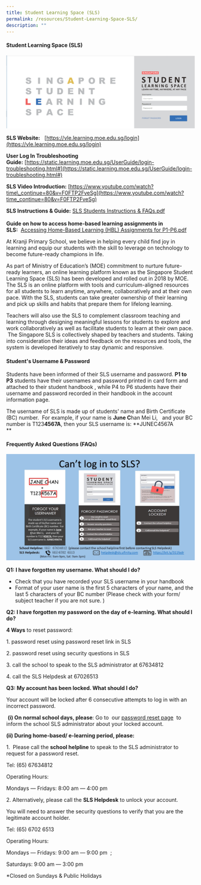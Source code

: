 ```yaml
---
title: Student Learning Space (SLS)
permalink: /resources/Student-Learning-Space-SLS/
description: ""
---
```

#### **Student Learning Space (SLS)**

![](/images/Resources/Student%20Learning%20Space%20(SLS)/S1.png)
  
**SLS Website:**  **[](https://learning.moe.edu.sg/)** [https://vle.learning.moe.edu.sg/login](https://vle.learning.moe.edu.sg/login)  
  
**User Log In Troubleshooting Guide:** [https://static.learning.moe.edu.sg/UserGuide/login-troubleshooting.html#](https://static.learning.moe.edu.sg/UserGuide/login-troubleshooting.html#)  
  
**SLS Video Introduction:** [https://www.youtube.com/watch?time\_continue=80&v=F0FTP2FveSg](https://www.youtube.com/watch?time_continue=80&v=F0FTP2FveSg)  
  
**SLS Instructions & Guide:** [SLS Students Instructions & FAQs.pdf](https://kranjipri-moe-edu-sg-admin.cwp.sg/qql/slot/u1370/SLS%20Students%20Instructions%20&%20FAQs.pdf)   
**[](https://static.learning.moe.edu.sg/UserGuide/login-troubleshooting.html#)**  
**Guide on how to access home-based learning assignments in SLS:**  [Accessing Home-Based Learning (HBL) Assignments for P1-P6.pdf](https://kranjipri-moe-edu-sg-admin.cwp.sg/qql/slot/u1370/Accessing%20Home-Based%20Learning%20(HBL)%20Assignments%20for%20P1-P6.pdf)   

At Kranji Primary School, we believe in helping every child find joy in learning and equip our students with the skill to leverage on technology to become future-ready champions in life.

  

As part of Ministry of Education’s (MOE) commitment to nurture future-ready learners, an online learning platform known as the Singapore Student Learning Space (SLS) has been developed and rolled out in 2018 by MOE. The SLS is an online platform with tools and curriculum-aligned resources for all students to learn anytime, anywhere, collaboratively and at their own pace. With the SLS, students can take greater ownership of their learning and pick up skills and habits that prepare them for lifelong learning.       

  
Teachers will also use the SLS to complement classroom teaching and learning through designing meaningful lessons for students to explore and work collaboratively as well as facilitate students to learn at their own pace.   The Singapore SLS is collectively shaped by teachers and students. Taking into consideration their ideas and feedback on the resources and tools, the system is developed iteratively to stay dynamic and responsive.  
  

#### **Student's Username & Password** 


Students have been informed of their SLS username and password. **P1 to P3** students have their usernames and password printed in card form and attached to their student handbook , while P4 to P6 students have their username and password recorded in their handbook in the account information page.   
  
The username of SLS is made up of students' name and Birth Certificate (BC) number.  For example, if your name is **June C**han Mei Li,   and your BC number is T123**4567A**, then your SLS username is: **JUNEC4567A  
**  

#### **Frequently Asked Questions (FAQs)**

![](/images/Resources/Student%20Learning%20Space%20(SLS)/S2.jpg)
  

**Q1: I have forgotten my username. What should I do?**   

*   Check that you have recorded your SLS username in your handbook
*   Format of your user name is the first 5 characters of your name, and the last 5 characters of your BC number (Please check with your form/ subject teacher if you are not sure. )

  

**Q2: I have forgotten my password on the day of e-learning. What should I do?**

**4 Ways** to reset password:

1\. password reset using password reset link in SLS

2\. password reset using security questions in SLS

3. call the school to speak to the SLS administrator at 67634812

4\. call the SLS Helpdesk at 67026513 

  

**Q3: My account has been locked. What should I do?** 

Your account will be locked after 6 consecutive attempts to log in with an incorrect password. 

 **(i) On normal school days, please**: Go to  our [password reset page](http://go.gov.sg/passwordresetform)  to inform the school SLS administrator about your locked account. 

**(ii) During home-based/ e-learning period, please:**

1.  Please call the **school helpline** to speak to the SLS administrator to request for a password reset.

Tel: (65) 67634812

Operating Hours: 

Mondays ― Fridays: 8:00 am ― 4:00 pm  

2\. Alternatively, please call the **SLS Helpdesk** to unlock your account. 

You will need to answer the security questions to verify that you are the legitimate account holder. 

Tel: (65) 6702 6513 

Operating Hours:

Mondays ― Fridays: 9:00 am ― 9:00 pm  ;

Saturdays: 9:00 am ― 3:00 pm 

\*Closed on Sundays & Public Holidays